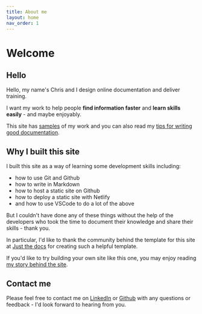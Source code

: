 ```yaml
---
title: About me
layout: home
nav_order: 1
---
```


# Welcome

## Hello

Hello, my name's Chris and I design online documentation and deliver training. 

I want my work to help people **find information faster** and **learn skills easily** - and maybe enjoyably.

This site has [samples](/docs/1-work-samples/) of my work and you can also read my [tips for writing good documentation](/docs/2-writing-resources/).


## Why I built this site

I built this site as a way of learning some development skills including:

- how to use Git and Github
- how to write in Markdown
- how to host a static site on Github
- how to deploy a static site with Netlify
- and how to use VSCode to do a lot of the above

But I couldn't have done any of these things without the help of the developers who took the time to document their knowledge and share their skills - thank you. 

In particular, I'd like to thank the community behind the template for this site at [Just the docs](https://just-the-docs.github.io/just-the-docs/) for creating such a helpful template. 

If you'd like to try building your own site like this one, you may enjoy reading [my story behind the site](/docs/3-about-this-site/).

## Contact me

Please feel free to contact me on [LinkedIn](https://www.linkedin.com/in/thischriswood) or [Github](https://github.com/blinky893/) with any questions or feedback - I'd look forward to hearing from you.